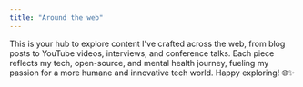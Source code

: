 ```yaml
---
title: "Around the web"
---
```


This is your hub to explore content I've crafted across the web, from blog posts to YouTube videos, interviews, and conference talks. Each piece reflects my tech, open-source, and mental health journey, fueling my passion for a more humane and innovative tech world. Happy exploring! 🌐✨
